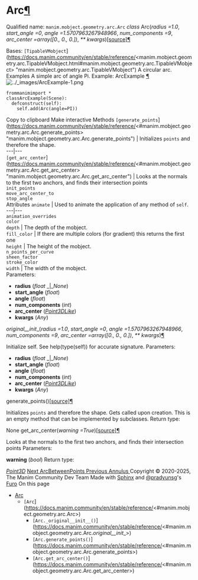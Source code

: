 # Arc[¶](https://docs.manim.community/en/stable/reference/<#arc> "Link to this heading")
Qualified name: `manim.mobject.geometry.arc.Arc`
_class_ Arc(_radius =1.0_, _start_angle =0_, _angle =1.5707963267948966_, _num_components =9_, _arc_center =array([0., 0., 0.])_, _** kwargs_)[[source]](https://docs.manim.community/en/stable/reference/<../_modules/manim/mobject/geometry/arc.html#Arc>)[¶](https://docs.manim.community/en/stable/reference/<#manim.mobject.geometry.arc.Arc> "Link to this definition")
    
Bases: `[TipableVMobject`](https://docs.manim.community/en/stable/reference/<manim.mobject.geometry.arc.TipableVMobject.html#manim.mobject.geometry.arc.TipableVMobject> "manim.mobject.geometry.arc.TipableVMobject")
A circular arc.
Examples
A simple arc of angle Pi.
Example: ArcExample [¶](https://docs.manim.community/en/stable/reference/<#arcexample>)
![../_images/ArcExample-1.png](https://docs.manim.community/en/stable/_images/ArcExample-1.png)
```
frommanimimport *
classArcExample(Scene):
  defconstruct(self):
    self.add(Arc(angle=PI))

```
Copy to clipboard
Make interactive
Methods
`[generate_points`](https://docs.manim.community/en/stable/reference/<#manim.mobject.geometry.arc.Arc.generate_points> "manim.mobject.geometry.arc.Arc.generate_points") | Initializes `points` and therefore the shape.  
---|---  
`[get_arc_center`](https://docs.manim.community/en/stable/reference/<#manim.mobject.geometry.arc.Arc.get_arc_center> "manim.mobject.geometry.arc.Arc.get_arc_center") | Looks at the normals to the first two anchors, and finds their intersection points  
`init_points`  
`move_arc_center_to`  
`stop_angle`  
Attributes
`animate` | Used to animate the application of any method of `self`.  
---|---  
`animation_overrides`  
`color`  
`depth` | The depth of the mobject.  
`fill_color` | If there are multiple colors (for gradient) this returns the first one  
`height` | The height of the mobject.  
`n_points_per_curve`  
`sheen_factor`  
`stroke_color`  
`width` | The width of the mobject.  
Parameters:
    
  * **radius** (_float_ _|__None_)
  * **start_angle** (_float_)
  * **angle** (_float_)
  * **num_components** (_int_)
  * **arc_center** ([_Point3DLike_](https://docs.manim.community/en/stable/reference/<manim.typing.html#manim.typing.Point3DLike> "manim.typing.Point3DLike"))
  * **kwargs** (_Any_)


_original__init__(_radius =1.0_, _start_angle =0_, _angle =1.5707963267948966_, _num_components =9_, _arc_center =array([0., 0., 0.])_, _** kwargs_)[¶](https://docs.manim.community/en/stable/reference/<#manim.mobject.geometry.arc.Arc._original__init__> "Link to this definition")
    
Initialize self. See help(type(self)) for accurate signature.
Parameters:
    
  * **radius** (_float_ _|__None_)
  * **start_angle** (_float_)
  * **angle** (_float_)
  * **num_components** (_int_)
  * **arc_center** ([_Point3DLike_](https://docs.manim.community/en/stable/reference/<manim.typing.html#manim.typing.Point3DLike> "manim.typing.Point3DLike"))
  * **kwargs** (_Any_)


generate_points()[[source]](https://docs.manim.community/en/stable/reference/<../_modules/manim/mobject/geometry/arc.html#Arc.generate_points>)[¶](https://docs.manim.community/en/stable/reference/<#manim.mobject.geometry.arc.Arc.generate_points> "Link to this definition")
    
Initializes `points` and therefore the shape.
Gets called upon creation. This is an empty method that can be implemented by subclasses.
Return type:
    
None
get_arc_center(_warning =True_)[[source]](https://docs.manim.community/en/stable/reference/<../_modules/manim/mobject/geometry/arc.html#Arc.get_arc_center>)[¶](https://docs.manim.community/en/stable/reference/<#manim.mobject.geometry.arc.Arc.get_arc_center> "Link to this definition")
    
Looks at the normals to the first two anchors, and finds their intersection points
Parameters:
    
**warning** (_bool_)
Return type:
    
[_Point3D_](https://docs.manim.community/en/stable/reference/<manim.typing.html#manim.typing.Point3D> "manim.typing.Point3D")
[ Next ArcBetweenPoints ](https://docs.manim.community/en/stable/reference/<manim.mobject.geometry.arc.ArcBetweenPoints.html>) [ Previous Annulus ](https://docs.manim.community/en/stable/reference/<manim.mobject.geometry.arc.Annulus.html>)
Copyright © 2020-2025, The Manim Community Dev Team 
Made with [Sphinx](https://docs.manim.community/en/stable/reference/<https:/www.sphinx-doc.org/>) and [@pradyunsg](https://docs.manim.community/en/stable/reference/<https:/pradyunsg.me>)'s [Furo](https://docs.manim.community/en/stable/reference/<https:/github.com/pradyunsg/furo>)
On this page 
  * [Arc](https://docs.manim.community/en/stable/reference/<#>)
    * `[Arc`](https://docs.manim.community/en/stable/reference/<#manim.mobject.geometry.arc.Arc>)
      * `[Arc._original__init__()`](https://docs.manim.community/en/stable/reference/<#manim.mobject.geometry.arc.Arc._original__init__>)
      * `[Arc.generate_points()`](https://docs.manim.community/en/stable/reference/<#manim.mobject.geometry.arc.Arc.generate_points>)
      * `[Arc.get_arc_center()`](https://docs.manim.community/en/stable/reference/<#manim.mobject.geometry.arc.Arc.get_arc_center>)



